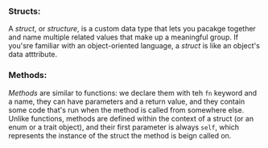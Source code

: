 ### Structs:

A *struct*, or *structure*, is a custom data type that lets you pacakge together and name multiple related values that make up a meaningful group.
If you'sre familiar with an object-oriented language, a *struct* is like an object's data atttribute.

### Methods:

*Methods* are similar to functions: we declare them with teh `fn` keyword and a name, they can have parameters and a return value,
and they contain some code that's run when the method is called from somewhere else.
Unlike functions, methods are defined within the context of a struct (or an enum or a trait object), and their first parameter is always `self`,
which represents the instance of the struct the method is beign called on.
